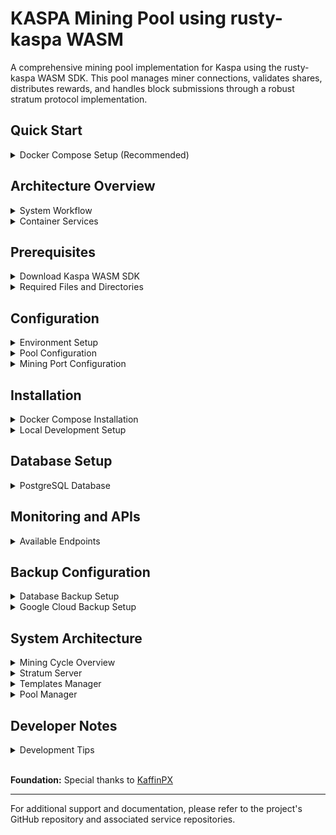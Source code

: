 # KASPA Mining Pool using rusty-kaspa WASM

A comprehensive mining pool implementation for Kaspa using the rusty-kaspa WASM SDK. This pool manages miner connections, validates shares, distributes rewards, and handles block submissions through a robust stratum protocol implementation.

## Quick Start

<details>
<summary>Docker Compose Setup (Recommended)</summary>

1. **Clone and Setup**

   ```bash
   git clone <repository-url>
   cd katpool
   cp .env.sample .env
   ```

2. **Build and Run**

   ```bash
   docker build -t ghcr.io/<your-username>/katpool-app:0.65 .
   docker compose up -d
   ```

3. **Monitor**
   ```bash
   docker logs -f katpool-app
   ```

Access pool at: `http://<pool-server>:8080`

</details>

## Architecture Overview

<details>
<summary>System Workflow</summary>

The pool operates through the following workflow:

1. **RPC Connection**: Establishes connection to the Kaspa network
2. **Template Management**: Fetches and stores block templates to generate job IDs
3. **Job Distribution**: Distributes mining jobs to connected miners via stratum protocol
4. **Treasury Initialization**: Listens for UTXO events and tracks available funds
5. **Share Validation**: Validates submitted shares and checks difficulty requirements
6. **Reward Distribution**: Calculates contributions and distributes rewards periodically

### Block Template Fetching

Block templates are fetched from the GRPC endpoint using a Go-based service. These templates are then passed to a Redis channel for consumption by the main pool application.

</details>

<details>
<summary>Container Services</summary>

![Internal Container Design](images/katpool-internal-container-design.jpg)

| Service                | Description                                           |
| ---------------------- | ----------------------------------------------------- |
| **kaspad**             | Kaspa full node                                       |
| **katpool-app**        | Main application (core component)                     |
| **katpool-db**         | PostgreSQL database instance                          |
| **katpool-db-migrate** | Database schema migration handler                     |
| **katpool-backup**     | Database backup service with Google Drive integration |
| **katpool-monitor**    | Prometheus metrics and REST API service               |
| **prometheus**         | Metrics visualization and monitoring                  |
| **go-app**             | Block template fetcher via gRPC                       |
| **redis**              | Message broker for block templates                    |
| **katpool-payment**    | Payment processing service                            |
| **nginx**              | Reverse proxy and load balancer                       |

</details>

## Prerequisites

<details>
<summary>Download Kaspa WASM SDK</summary>

**Note:** This setup is intended for **local development only**.

1. Download the latest Kaspa WASM SDK from [rusty-kaspa/releases](https://github.com/kaspanet/rusty-kaspa/releases)
2. Locate and download: `kaspa-wasm32-sdk-<LATEST_VERSION>.zip`
3. Extract the archive and locate the `nodejs` directory
4. Rename the `nodejs` folder to `wasm` and place it in your project repository

&nbsp;&nbsp;&nbsp;&nbsp;&nbsp;&nbsp;&nbsp;&nbsp; The `wasm` folder should contain:

- `kaspa`
- `kaspa-dev`

5. Ensure import paths in your code reference the local `wasm` folder correctly

</details>

<details>
<summary>Required Files and Directories</summary>

Create the following required files and directories:

- `prometheus.yml` - Prometheus scrape configuration
- `init.sql` - Database initialization script
- `migrate.sql` - Database migration script
- `nginx.conf` - Nginx configuration
- `config/` - Configuration directory
- `wasm/` - WASM SDK folder
- `.env` - Environment variables (copy from `.env.sample`)

</details>

## Configuration

<details>
<summary>Environment Setup</summary>

1. Copy `.env.sample` to `.env` and configure all required variables
2. All backend services share the same configuration file
3. **Security Note**: In future versions, private keys should be isolated to payment service only

**Important**: Update `prometheus.yml` targets to match your deployment.

</details>

<details>
<summary>Pool Configuration</summary>

Review and update `config/config.json` for your pool setup. All backend services share this configuration file.

**Key Configuration Notes:**

- **Pool[0]** is configured as a variable difficulty pool (default port: 8888)
- Supports user-defined difficulty via password field: `d=2048`
- Use [Crontab.guru](https://crontab.guru/) to configure cron expressions

#### Important Configuration Parameters

| Parameter                      | Description                     | Default                        |
| ------------------------------ | ------------------------------- | ------------------------------ |
| `payoutCronSchedule`           | Payout schedule cron expression | `* */12 * * *` (twice daily)   |
| `backupCronSchedule`           | Backup schedule cron expression | `0 1,13 * * *` (twice daily)   |
| `payoutAlertCronSchedule`      | Telegram alert schedule         | `0 1,7,13,19 * * *` (4x daily) |
| `thresholdAmount`              | Minimum payout amount (sompi)   | -                              |
| `block_wait_time_milliseconds` | Block request timeout (seconds) | -                              |
| `extraNonceSize`               | Extra nonce size (0-3 bytes)    | -                              |

</details>

<details>
<summary>Mining Port Configuration</summary>

The pool supports multiple difficulty ports defined in `config/config.json`.

**Variable Difficulty (Port 8888):**

- Automatically adjusts based on miner performance
- Supports custom difficulty via password field: `d=2048`

**Static Difficulty Ports:**

- Fixed difficulty levels
- Cannot be overridden via password field

### Example Configuration

```json
{
  "ports": {
    "8888": { "difficulty": 2048 },
    "1111": { "difficulty": 256 },
    "2222": { "difficulty": 1024 }
  }
}
```

</details>

## Installation

<details>
<summary>Docker Compose Installation</summary>

### Container Images

Since this is an open-source project without pre-built images, you must build images locally:

```bash
# Build the main application image
docker build -t ghcr.io/<your-username>/katpool-app:0.65 .

# Push to your registry
docker push ghcr.io/<your-username>/katpool-app:0.65
```

Update `docker-compose.yml` with your image URLs:

```yaml
image: ghcr.io/<your-username>/katpool-app:0.65
```

### Starting the Pool

```bash
# First time setup - create the network and start kaspad
docker network create katpool-app_backend
docker compose -f kaspad-compose.yml up -d

# Your regular workflow (kaspad is completely separate)
docker compose up -d

# Monitor main application logs
docker logs -f katpool-app
```

**Tip:** Use `DEBUG=1` environment variable for detailed logging during initial setup.

</details>

<details>
<summary>Local Development Setup</summary>

**Not Recommended for Production**

For local development without Docker:

```bash
# Install dependencies
bun install

# Run the application
bun run index.ts
```

**Requirements:**

- All environment variables configured
- WASM SDK in `wasm/` folder
- All dependent services running

</details>

## Database Setup

<details>
<summary>PostgreSQL Database</summary>

The pool uses PostgreSQL with the schema defined in `init.sql`.

#### Database Initialization

```bash
# Initialize database with schema
psql -U <your-db-user> -d <your-db-name> -f init.sql
```

**Prerequisites:**

- PostgreSQL database and user must exist
- User must have appropriate privileges

### Service Dependencies

Ensure all services are running before starting the application:

✅ **Core Services:**

- `kaspad` - Kaspa full node
- `katpool-db` - PostgreSQL database
- `redis` - Message broker

✅ **Application Services:**

- `katpool-app` - Main application
- `go-app` - Block template fetcher
- `katpool-payment` - Payment processor

✅ **Supporting Services:**

- `katpool-monitor` - Metrics and APIs
- `prometheus` - Monitoring
- `nginx` - Reverse proxy

</details>

## Monitoring and APIs

<details>
<summary>Available Endpoints</summary>

After 10 minutes of operation, the following endpoints will be available:

| Endpoint                            | Description                  |
| ----------------------------------- | ---------------------------- |
| `http://<pool-server>:8080`         | Prometheus metrics interface |
| `http://<pool-server>:8080/config`  | Pool configuration           |
| `http://<pool-server>:8080/balance` | Miner balances               |
| `http://<pool-server>:8080/total`   | Total rewards distributed    |

</details>

## Backup Configuration

<details>
<summary>Database Backup Setup</summary>

Optional database backup service can be enabled by:

1. Building the backup image:
   ```bash
   docker build -t katpool-backup:0.4 ./backup
   ```

**Important:** Transfer database dumps to external storage for additional protection.

</details>

<details>
<summary>Google Cloud Backup Setup</summary>

<details>
<summary>Creating project in google cloud console</summary>

1. Login to [Google Cloud Console](https://console.cloud.google.com/)
2. Create a new project from the top bar
3. Select your newly created project

</details>

<details>
<summary>Enabling drive api service</summary>

1. Navigate to [API & Services Dashboard](https://console.cloud.google.com/apis/dashboard)
2. Click "ENABLE APIS AND SERVICES"
3. Go to Google Workspace section
4. Enable Google Drive API
5. Click "Enable"

</details>

<details>
<summary>Creating the google cloud service account</summary>

1. Go to [Service Accounts](https://console.cloud.google.com/iam-admin/serviceaccounts)
2. Click "CREATE SERVICE ACCOUNT"
3. Provide service account name
4. Skip optional fields

</details>

<details>
<summary>Creating credentials for the service account</summary>

1. Select your service account
2. Go to "KEYS" tab
3. Click "ADD KEY" → "Create new key"
4. Select "JSON" key type
5. Download the credentials file

</details>

<details>
<summary>Locally running cloud backup script</summary>

1. Place the JSON file in `backup/` as `google-credentials.json`
2. Configure `backupEmailAddress` in config
3. Run the backup script:
   ```bash
   cd backup/
   bun run cloudBackup.ts fileName.sql
   ```

</details>

</details>

## System Architecture

<details>
<summary>Mining Cycle Overview</summary>

1. **Server Initialization**
   - Stratum server starts and listens for miner connections
   - RPC client connects to Kaspa network
   - Block templates fetched from Redis channel

2. **Template Management**
   - Go-app fetches templates via gRPC
   - Templates published to Redis channel
   - Katpool-app subscribes and processes templates
   - PoW objects created and stored

3. **Job Distribution**
   - Jobs created from block templates
   - Jobs distributed to all connected miners
   - Miners begin nonce calculations

4. **Share Processing**
   - Miners submit shares with found nonces
   - Server validates shares against difficulty targets
   - Valid shares tracked and recorded
   - Completed blocks submitted to Kaspa network

5. **Reward Distribution**
   - Contributions calculated based on valid shares
   - Rewards distributed proportionally
   - Balances updated in database

</details>

<details>
<summary>Stratum Server</summary>

The Stratum class manages the stratum protocol implementation:

**Key Features:**

- Handles miner connections and subscriptions
- Manages contribution tracking
- Processes share submissions
- Implements variable difficulty adjustments

**Core Methods:**

- `addShare()` - Validates and processes submitted shares
- `announceTemplate()` - Distributes new jobs to miners
- `onMessage()` - Handles stratum protocol messages

</details>

<details>
<summary>Templates Manager</summary>

The Templates class manages block template lifecycle:

**Responsibilities:**

- Subscribes to Redis channel for new templates
- Manages template cache with configurable size
- Creates PoW objects for mining validation
- Submits completed blocks to Kaspa network

**Key Methods:**

- `getHash()` - Retrieves hash for job ID
- `getPoW()` - Gets PoW object for validation
- `submit()` - Submits completed blocks
- `register()` - Registers template callback handlers

</details>

<details>
<summary>Pool Manager</summary>

The Pool class coordinates all pool components:

**Functions:**

- Manages treasury and stratum interactions
- Handles database operations
- Implements monitoring and logging
- Coordinates reward allocation

**Core Operations:**

- `allocate()` - Distributes rewards based on contributions
- Event handling for subscriptions and coinbase transactions
- Database integration for balance management

</details>

## Developer Notes

<details>
<summary>Development Tips</summary>

### Git Configuration

To ignore formatting commits in git blame:

```bash
git config blame.ignoreRevsFile .git-blame-ignore-revs
```

### Project Information

- **Runtime:** Bun v1.0.31
- **Base Project:** Created with `bun init`

</details>

<br>

**Foundation:** Special thanks to [KaffinPX](https://github.com/KaffinPX)

---

For additional support and documentation, please refer to the project's GitHub repository and associated service repositories.
